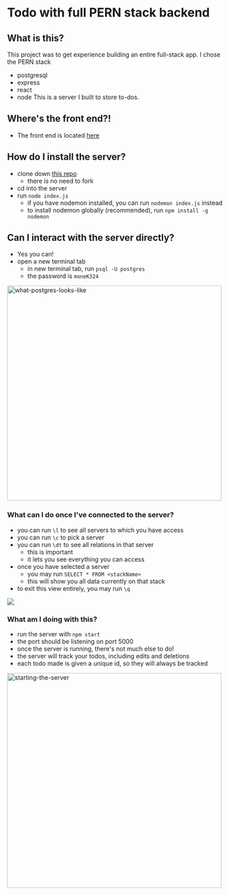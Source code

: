 # Todo with full PERN stack backend

## What is this?
This project was to get experience building an entire full-stack app.
I chose the PERN stack 
- postgresql
- express
- react
- node
This is a server I built to store to-dos. 

## Where's the front end?!
- The front end is located [here](https://github.com/mainlyetcetera/todo_pern)

## How do I install the server?
- clone down [this repo](https://github.com/mainlyetcetera/todo_pern_server)
  - there is no need to fork
- cd into the server
- run `node index.js`
  - if you have nodemon installed, you can run `nodemon index.js` instead 
  - to install nodemon globally (recommended), run `npm install -g nodemon` 

## Can I interact with the server directly?
- Yes you can!
- open a new terminal tab
  - in new terminal tab, run `psql -U postgres`
  - the password is `moneK324`

<img width="500" alt="what-postgres-looks-like" src='https://user-images.githubusercontent.com/70294115/108639621-bce1ff80-7452-11eb-9a6e-5e6a346e385c.png'>

### What can I do once I've connected to the server?
- you can run `\l` to see all servers to which you have access
- you can run `\c` to pick a server
- you can run `\dt` to see all relations in that server
  - this is important
  - it lets you see everything you can access 
- once you have selected a server
  - you may run `SELECT * FROM <stackName>` 
  - this will show you all data currently on that stack
- to exit this view entirely, you may run `\q` 

<img src='https://media.giphy.com/media/kY3XjKDjz4CrOTgDhq/giphy.gif'>

### What am I doing with this?
- run the server with `npm start`
- the port should be listening on port 5000
- once the server is running, there's not much else to do!
- the server will track your todos, including edits and deletions
- each todo made is given a unique id, so they will always be tracked 

<img width="500" alt="starting-the-server" src='https://user-images.githubusercontent.com/70294115/108639653-ea2ead80-7452-11eb-9f36-1eb068916e8c.png'>
